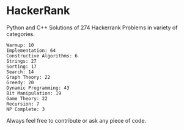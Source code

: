 # HackerRank

Python and C++ Solutions of 274 Hackerrank Problems in variety of categories.

    Warmup: 10
    Implementation: 64
    Constructive Algorithms: 6
    Strings: 27
    Sorting: 17
    Search: 14
    Graph Theory: 22
    Greedy: 20
    Dynamic Programming: 43
    Bit Manipulation: 19
    Game Theory: 22
    Recursion: 7
    NP Complete: 3


Always feel free to contribute or ask any piece of code.
